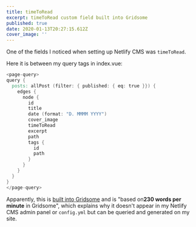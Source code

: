 ```yaml
---
title: timeToRead
excerpt: timeToRead custom field built into Gridsome
published: true
date: 2020-01-13T20:27:15.612Z
cover_image: ''
---
```

One of the fields I noticed when setting up Netlify CMS was `timeToRead`.

Here it is between my query tags in index.vue:

```v
<page-query>
query {
  posts: allPost (filter: { published: { eq: true }}) {
    edges {
      node {
        id
        title
        date (format: "D. MMMM YYYY")
        cover_image
        timeToRead
        excerpt
        path
        tags {
          id
          path
        }
      }
    }
  }
}
</page-query>
```

Apparently, this is [built into Gridsome](<`allPost (filter: { published: { eq: true }})`>) and is "based on**230 words per minute** in Gridsome", which explains why it doesn't appear in my Netlify CMS admin panel or `config.yml` but can be queried and generated on my site.
